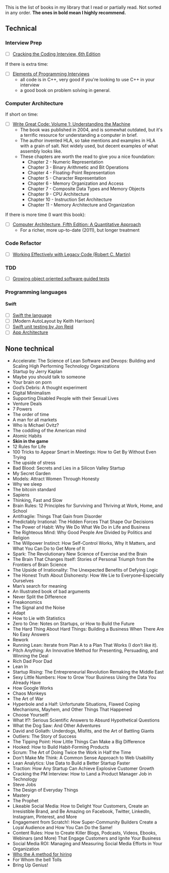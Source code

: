 This is the list of books in my library that I read or partially read. Not sorted in any order. **The ones in bold mean I highly recommend.**

## Technical

### Interview Prep

- [ ] [Cracking the Coding Interview, 6th Edition](http://www.amazon.com/Cracking-Coding-Interview-6th-Programming/dp/0984782850/)

If there is extra time:
- [ ] [Elements of Programming Interviews](https://www.amazon.com/Elements-Programming-Interviews-Insiders-Guide/dp/1479274836)
    - all code is in C++, very good if you're looking to use C++ in your interview
    - a good book on problem solving in general.

### Computer Architecture

If short on time:

- [ ] [Write Great Code: Volume 1: Understanding the Machine](https://www.amazon.com/Write-Great-Code-Understanding-Machine/dp/1593270038)
    - The book was published in 2004, and is somewhat outdated, but it's a terrific resource for understanding a computer in brief.
    - The author invented HLA, so take mentions and examples in HLA with a grain of salt. Not widely used, but decent examples of what assembly looks like.
    - These chapters are worth the read to give you a nice foundation:
        - Chapter 2 - Numeric Representation
        - Chapter 3 - Binary Arithmetic and Bit Operations
        - Chapter 4 - Floating-Point Representation
        - Chapter 5 - Character Representation
        - Chapter 6 - Memory Organization and Access
        - Chapter 7 - Composite Data Types and Memory Objects
        - Chapter 9 - CPU Architecture
        - Chapter 10 - Instruction Set Architecture
        - Chapter 11 - Memory Architecture and Organization

If there is more time (I want this book):

- [ ] [Computer Architecture, Fifth Edition: A Quantitative Approach](https://www.amazon.com/dp/012383872X/)
    - For a richer, more up-to-date (2011), but longer treatment

### Code Refactor
- [ ] [Working Effectively with Legacy Code (Robert C. Martin)](https://www.amazon.de/dp/0131177052)

### TDD 
- [ ] [Growing object oriented software guided tests](https://www.amazon.com/Growing-Object-Oriented-Software-Guided-Tests/dp/0321503627)

### Programming languages
#### Swift 
- [ ] [Swift the language](https://docs.swift.org/swift-book/)
- [ ] [Modern AutoLayout by Keith Harrison] 
- [ ] [Swift unit testing by Jon Reid](https://pragprog.com/book/jrlegios/ios-unit-testing-by-example)
- [ ] [App Architecture](https://www.objc.io/books/app-architecture/)

## None technical

* Accelerate: The Science of Lean Software and Devops: Building and Scaling High Performing Technology Organizations
* Startup by Jerry Kaplan
* Maybe you should talk to someone
* Your brain on porn
* God’s Debris: A thought experiment
* Digital Minimalism
* Supporting Disabled People with their Sexual Lives
* Venture Deals
* 7 Powers
* The order of time
* A man for all markets
* Who is Michael Ovitz?
* The coddling of the American mind
* Atomic Habits
* **Skin in the game**
* 12 Rules for Life
* 100 Tricks to Appear Smart in Meetings: How to Get By Without Even Trying
* The upside of stress
* Bad Blood: Secrets and Lies in a Silicon Valley Startup
* My Secret Garden
* Models: Attract Women Through Honesty
* Why we sleep
* The bitcoin standard
* Sapiens
* Thinking, Fast and Slow
* Brain Rules: 12 Principles for Surviving and Thriving at Work, Home, and School
* Antifragile: Things That Gain from Disorder
* Predictably Irrational: The Hidden Forces That Shape Our Decisions
* The Power of Habit: Why We Do What We Do in Life and Business
* The Righteous Mind: Why Good People Are Divided by Politics and Religion
* The Willpower Instinct: How Self-Control Works, Why It Matters, and What You Can Do to Get More of It
* Spark: The Revolutionary New Science of Exercise and the Brain
* The Brain That Changes Itself: Stories of Personal Triumph from the Frontiers of Brain Science
* The Upside of Irrationality: The Unexpected Benefits of Defying Logic
* The Honest Truth About Dishonesty: How We Lie to Everyone–Especially Ourselves
* Man’s search for meaning
* An Illustrated book of bad arguments
* Never Split the Difference
* Freakonomics
* The Signal and the Noise
* Adapt
* How to Lie with Statistics
* Zero to One: Notes on Startups, or How to Build the Future
* The Hard Thing About Hard Things: Building a Business When There Are No Easy Answers
* Rework
* Running Lean: Iterate from Plan A to a Plan That Works (I don’t like it).
* Pitch Anything: An Innovative Method for Presenting, Persuading, and Winning the Deal
* Rich Dad Poor Dad
* Lean In
* Startup Rising: The Entrepreneurial Revolution Remaking the Middle East
* Sexy Little Numbers: How to Grow Your Business Using the Data You Already Have
* How Google Works
* Chaos Monkeys
* The Art of War
* Hyperbole and a Half: Unfortunate Situations, Flawed Coping Mechanisms, Mayhem, and Other Things That Happened
* Choose Yourself!
* What If?: Serious Scientific Answers to Absurd Hypothetical Questions
* What the Dog Saw: And Other Adventures
* David and Goliath: Underdogs, Misfits, and the Art of Battling Giants
* Outliers: The Story of Success
* The Tipping Point: How Little Things Can Make a Big Difference
* Hooked: How to Build Habit-Forming Products
* Scrum: The Art of Doing Twice the Work in Half the Time
* Don’t Make Me Think: A Common Sense Approach to Web Usability
* Lean Analytics: Use Data to Build a Better Startup Faster
* Traction: How Any Startup Can Achieve Explosive Customer Growth
* Cracking the PM Interview: How to Land a Product Manager Job in Technology
* Steve Jobs
* The Design of Everyday Things
* Mastery
* The Prophet
* Likeable Social Media: How to Delight Your Customers, Create an Irresistible Brand, and Be Amazing on Facebook, Twitter, LinkedIn, Instagram, Pinterest, and More
* Engagement from Scratch!: How Super-Community Builders Create a Loyal Audience and How You Can Do the Same!
* Content Rules: How to Create Killer Blogs, Podcasts, Videos, Ebooks, Webinars (and More) That Engage Customers and Ignite Your Business
* Social Media ROI: Managing and Measuring Social Media Efforts in Your Organization
* [Who the A method for hiring](https://www.amazon.de/dp/0345504194/)
* For Whom the bell Tolls 
* Bring Up Genius!
